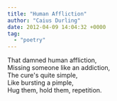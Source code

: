 ```yaml
---
title: "Human Affliction"
author: "Caius Durling"
date: 2012-04-09 14:04:32 +0000
tag:
  - "poetry"
---
```


That damned human affliction,  
Missing someone like an addiction,  
The cure's quite simple,  
Like bursting a pimple,  
Hug them, hold them, repetition.
